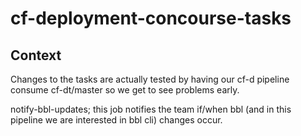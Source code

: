 # cf-deployment-concourse-tasks

## Context 
Changes to the tasks are actually tested by having our cf-d pipeline consume cf-dt/master so we get to see problems early.

notify-bbl-updates; this job notifies the team if/when bbl (and in this pipeline we are interested in bbl cli) changes occur.